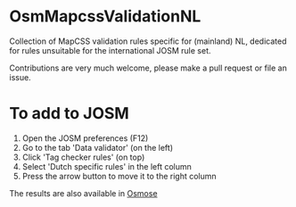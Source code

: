 # OsmMapcssValidationNL
Collection of MapCSS validation rules specific for (mainland) NL, dedicated for rules unsuitable for the international JOSM rule set.

Contributions are very much welcome, please make a pull request or file an issue.

# To add to JOSM
1. Open the JOSM preferences (F12)
2. Go to the tab 'Data validator' (on the left)
3. Click 'Tag checker rules' (on top)
4. Select 'Dutch specific rules' in the left column
5. Press the arrow button to move it to the right column

The results are also available in [Osmose](https://osmose.openstreetmap.fr/nl/map/#zoom=8&lat=52.24&lon=5.504&item=9020&level=1%2C2%2C3)
